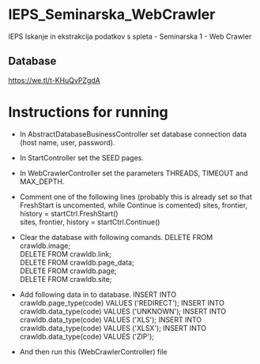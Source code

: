 # IEPS_Seminarska_WebCrawler
IEPS Iskanje in ekstrakcija podatkov s spleta - Seminarska 1 - Web Crawler

## Database
https://we.tl/t-KHuQvPZgdA

# Instructions for running
- In AbstractDatabaseBusinessController set database connection data (host name, user, password).

- In StartController set the SEED pages.

- In WebCrawlerController set the parameters THREADS, TIMEOUT and MAX_DEPTH.

- Comment one of the following lines (probably this is already set so that FreshStart is uncomented, while Continue is comented)
sites, frontier, history = startCtrl.FreshStart()  
sites, frontier, history = startCtrl.Continue()

- Clear the database with following comands.
DELETE FROM crawldb.image;  
DELETE FROM crawldb.link;  
DELETE FROM crawldb.page_data;  
DELETE FROM crawldb.page;  
DELETE FROM crawldb.site;  

- Add following data in to database.
INSERT INTO crawldb.page_type(code) VALUES ('REDIRECT');
INSERT INTO crawldb.data_type(code) VALUES ('UNKNOWN');
INSERT INTO crawldb.data_type(code) VALUES ('XLS');
INSERT INTO crawldb.data_type(code) VALUES ('XLSX');
INSERT INTO crawldb.data_type(code) VALUES ('ZIP');

- And then run this (WebCrawlerController) file
